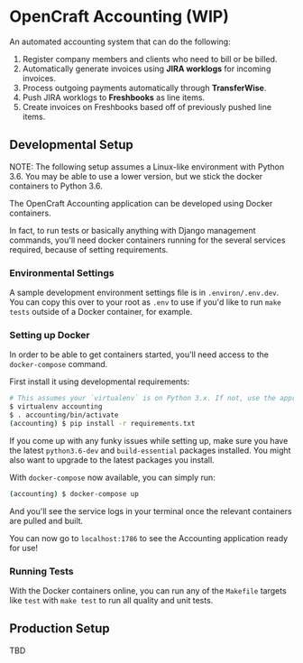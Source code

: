 # OpenCraft Accounting (WIP)

An automated accounting system that can do the following:

1. Register company members and clients who need to bill or be billed.
1. Automatically generate invoices using **JIRA worklogs** for incoming invoices.
1. Process outgoing payments automatically through **TransferWise**.
1. Push JIRA worklogs to **Freshbooks** as line items.
1. Create invoices on Freshbooks based off of previously pushed line items.

## Developmental Setup

NOTE: The following setup assumes a Linux-like environment with Python 3.6. You may be able to use a lower version, but we stick the docker containers to Python 3.6.

The OpenCraft Accounting application can be developed using Docker containers.

In fact, to run tests or basically anything with Django management commands, you'll need docker containers running for the several services required, because of setting requirements.

### Environmental Settings

A sample development environment settings file is in `.environ/.env.dev`. You can copy this over to your root as `.env` to use if you'd like to run `make tests` outside of a Docker container, for example.

### Setting up Docker

In order to be able to get containers started, you'll need access to the `docker-compose` command.

First install it using developmental requirements:

```bash
# This assumes your `virtualenv` is on Python 3.x. If not, use the appropriate one.
$ virtualenv accounting
$ . accounting/bin/activate
(accounting) $ pip install -r requirements.txt
```

If you come up with any funky issues while setting up, make sure you have the latest `python3.6-dev` and `build-essential` packages installed. You might also want to upgrade to the latest packages you install.

With `docker-compose` now available, you can simply run:

```bash
(accounting) $ docker-compose up
```

And you'll see the service logs in your terminal once the relevant containers are pulled and built.

You can now go to `localhost:1786` to see the Accounting application ready for use!

### Running Tests

With the Docker containers online, you can run any of the `Makefile` targets like `test` with `make test` to run all quality and unit tests.

## Production Setup

TBD
